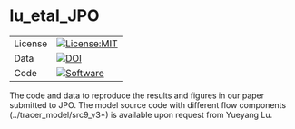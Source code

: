 # lu_etal_JPO
| | |
| ----- | ------- |
| License | [![License:MIT](https://img.shields.io/badge/License-MIT-lightgray.svg?style=flt-square)](https://opensource.org/licenses/MIT) |
| Data    | [![DOI](https://zenodo.org/badge/DOI/10.5281/zenodo.6886626.svg)](https://doi.org/10.5281/zenodo.6886626)
| Code    | [![Software]( )](https://github.com/yueyanglu/lu_etal_2022_JPO)|



The code and data to reproduce the results and figures in our paper submitted to JPO. The model source code with different flow components (../tracer_model/src9_v3*) is available upon request from Yueyang Lu.
